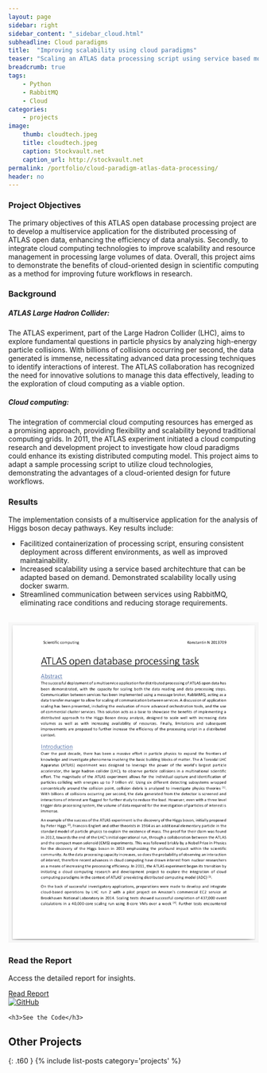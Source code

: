 ```yaml
---
layout: page
sidebar: right
sidebar_content: "_sidebar_cloud.html"
subheadline: Cloud paradigms
title:  "Improving scalability using cloud paradigms"
teaser: "Scaling an ATLAS data processing script using service based model. Functionality demonstrated locally using Docker swarm"
breadcrumb: true
tags:
    - Python
    - RabbitMQ
    - Cloud
categories:
    - projects
image:
    thumb: cloudtech.jpeg
    title: cloudtech.jpeg
    caption: Stockvault.net
    caption_url: http://stockvault.net
permalink: /portfolio/cloud-paradigm-atlas-data-processing/
header: no
---
```


<h3>Project Objectives</h3>

The primary objectives of this ATLAS open database processing project are to develop a multiservice application for the distributed processing of ATLAS open data, enhancing the efficiency of data analysis. Secondly, to integrate cloud computing technologies to improve scalability and resource management in processing large volumes of data. Overall, this project aims to demonstrate the benefits of cloud-oriented design in scientific computing as a method for improving future workflows in research.

<h3>Background</h3>

<h5>ATLAS Large Hadron Collider:</h5> The ATLAS experiment, part of the Large Hadron Collider (LHC), aims to explore fundamental questions in particle physics by analyzing high-energy particle collisions. With billions of collisions occurring per second, the data generated is immense, necessitating advanced data processing techniques to identify interactions of interest. The ATLAS collaboration has recognized the need for innovative solutions to manage this data effectively, leading to the exploration of cloud computing as a viable option.

<h5>Cloud computing:</h5>
The integration of commercial cloud computing resources has emerged as a promising approach, providing flexibility and scalability beyond traditional computing grids. In 2011, the ATLAS experiment initiated a cloud computing research and development project to investigate how cloud paradigms could enhance its existing distributed computing model. This project aims to adapt a sample processing script to utilize cloud technologies, demonstrating the advantages of a cloud-oriented design for future workflows.

<h3>Results</h3>

The implementation consists of a multiservice application for the analysis of Higgs boson decay pathways. Key results include:

<ul>
<li>Facilitized containerization of processing script, ensuring consistent deployment across different environments, as well as improved maintainability.</li>
<li>Increased scalability using a service based architechture that can be adapted based on demand. Demonstrated scalability locally using docker swarm.</li>
<li>Streamlined communication between services using RabbitMQ, eliminating race conditions and reducing storage requirements.</li>
</ul>

<br>

<div class="widget-grid">
  <div class="widget">
    <img src="../../images/report_atlas.png" alt="Read the Report" class="widget-image" />
    <h3>Read the Report</h3>
    <p>Access the detailed report for insights.</p>
    <a href="atlas-report" class="call-to-action">Read Report</a>
  </div>

  <div class="widget">
    <a href="https://github.com/kon-218/ATLAS-cloud-processing" target="_blank">
  <img src="https://github.githubassets.com/images/modules/logos_page/GitHub-Mark.png" alt="GitHub" style="width:40px; height:40px;">
</a>

    <h3>See the Code</h3>
  </div>
</div>

## Other Projects
{: .t60 }
{% include list-posts category='projects' %}
